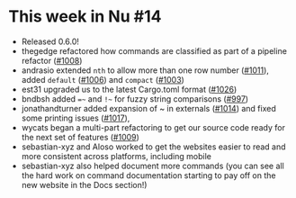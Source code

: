 # This week in Nu #14

- Released 0.6.0!
- thegedge refactored how commands are classified as part of a pipeline refactor ([#1008](https://github.com/nushell/nushell/pull/1008))
- andrasio extended `nth` to allow more than one row number ([#1011](https://github.com/nushell/nushell/pull/1011)), added `default` ([#1006](https://github.com/nushell/nushell/pull/1006)) and `compact` ([#1003](https://github.com/nushell/nushell/pull/1003))
- est31 upgraded us to the latest Cargo.toml format ([#1026](https://github.com/nushell/nushell/pull/1026))
- bndbsh added `=~` and `!~` for fuzzy string comparisons ([#997](https://github.com/nushell/nushell/pull/997))
- jonathandturner added expansion of ~ in externals ([#1014](https://github.com/nushell/nushell/pull/1014)) and fixed some printing issues ([#1017](https://github.com/nushell/nushell/pull/1017)),
- wycats began a multi-part refactoring to get our source code ready for the next set of features ([#1009](https://github.com/nushell/nushell/pull/1009))
- sebastian-xyz and Aloso worked to get the websites easier to read and more consistent across platforms, including mobile
- sebastian-xyz also helped document more commands (you can see all the hard work on command documentation starting to pay off on the new website in the Docs section!)